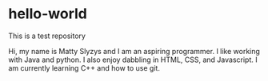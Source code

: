 # hello-world
This is a test repository

Hi, my name is Matty Slyzys and I am an aspiring programmer. I like working with Java and python. I also enjoy dabbling in HTML, CSS, and Javascript. I am currently learning C++ and how to use git.
